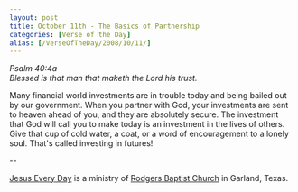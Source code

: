 ```yaml
---
layout: post
title: October 11th - The Basics of Partnership
categories: [Verse of the Day]
alias: [/VerseOfTheDay/2008/10/11/]
---
```


_Psalm 40:4a  
Blessed is that man that maketh the Lord his trust._

Many financial world investments are in trouble today and being
bailed out by our government. When you partner with God, your
investments are sent to heaven ahead of you, and they are absolutely
secure. The investment that God will call you to make today is an
investment in the lives of others. Give that cup of cold water, a
coat, or a word of encouragement to a lonely soul. That's called
investing in futures!

 --

<a href=http://jesuseveryday.net>Jesus Every Day</a> is a ministry of <a href=http://rodgersbaptist.net>Rodgers Baptist Church</a> in Garland, Texas.
